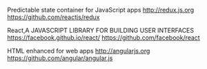 Predictable state container for JavaScript apps 
http://redux.js.org
https://github.com/reactjs/redux

React,A JAVASCRIPT LIBRARY FOR BUILDING USER INTERFACES
https://facebook.github.io/react/
https://github.com/facebook/react

HTML enhanced for web apps 
http://angularjs.org
https://github.com/angular/angular.js
